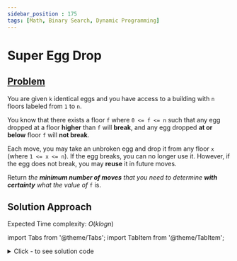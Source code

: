 ```yaml
---
sidebar_position : 175
tags: [Math, Binary Search, Dynamic Programming]
---
```


# Super Egg Drop

## [Problem](https://leetcode.com/problems/super-egg-drop/)

<p>You are given <code>k</code> identical eggs and you have access to a building with <code>n</code> floors labeled from <code>1</code> to <code>n</code>.</p>

<p>You know that there exists a floor <code>f</code> where <code>0 &lt;= f &lt;= n</code> such that any egg dropped at a floor <strong>higher</strong> than <code>f</code> will <strong>break</strong>, and any egg dropped <strong>at or below</strong> floor <code>f</code> will <strong>not break</strong>.</p>

<p>Each move, you may take an unbroken egg and drop it from any floor <code>x</code> (where <code>1 &lt;= x &lt;= n</code>). If the egg breaks, you can no longer use it. However, if the egg does not break, you may <strong>reuse</strong> it in future moves.</p>

<p>Return <em>the <strong>minimum number of moves</strong> that you need to determine <strong>with certainty</strong> what the value of </em><code>f</code> is.</p>

## Solution Approach

Expected Time complexity: $O(klogn)$

import Tabs from '@theme/Tabs';
import TabItem from '@theme/TabItem';

<details><summary>Click - to see solution code</summary>

<Tabs>
<TabItem value="cpp" label="C++">

```cpp
class Solution {
   public:
    int binomialCoeff(int x, int k, int n) {
        int sum = 0;
        int t = 1;
        for (int i = 1; i <= k; i++) {
            t *= x - i + 1;
            t /= i;
            sum += t;
            if (sum > n) return n;
        }
        return sum;
    }

    int superEggDrop(int k, int n) {
        int l = 1, h = n;
        while (l < h) {
            int mid = (l + h) / 2;
            if (binomialCoeff(mid, k, n) < n) {
                l = mid + 1;
            } else
                h = mid;
        }
        return l;
    }
};

```
</TabItem>
</Tabs>

</details>
